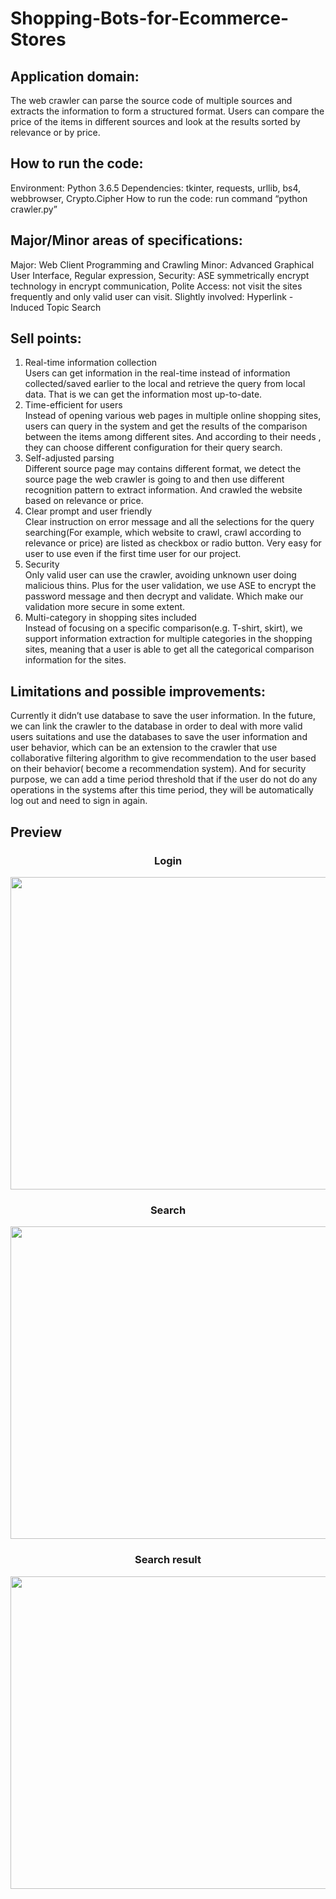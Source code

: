 # Shopping-Bots-for-Ecommerce-Stores
## Application domain:  
The web crawler can parse the source code of multiple sources and extracts the information to form a structured format. Users can compare the price of the items in different sources and look at the results sorted by relevance or by price.  

## How to run the code: 
Environment: Python 3.6.5
Dependencies: tkinter, requests, urllib, bs4, webbrowser, Crypto.Cipher
How to run the code: run command “python crawler.py”

## Major/Minor areas of specifications:
Major: Web Client Programming and Crawling
Minor: Advanced Graphical User Interface, Regular expression, Security: ASE symmetrically encrypt technology in encrypt communication, Polite Access: not visit the sites frequently and only valid user can visit.
Slightly involved: Hyperlink - Induced Topic Search

## Sell points:  
1) Real-time information collection  
Users can get information in the real-time instead of information collected/saved earlier to the local and retrieve the query from local data. That is we can get the information most up-to-date.
2) Time-efficient for users  
Instead of opening various web pages in multiple online shopping sites, users can query in the system and get the results of the comparison between the items among different sites. And according to their needs , they can choose different configuration for their query search.
3) Self-adjusted parsing  
Different source page may contains different format, we detect the source page the web crawler is going to and then use different recognition pattern to extract information. And crawled the website based on relevance or price.
4) Clear prompt and user friendly  
Clear instruction on error message and all the selections for the query searching(For example, which website to crawl, crawl according to relevance or price) are listed as checkbox or radio button. Very easy for user to use even if the first time user for our project.
5) Security  
Only valid user can use the crawler, avoiding unknown user doing malicious thins. 
             Plus for  the user validation, we use ASE to encrypt the password message and then 
             decrypt and  validate. Which make our validation more secure in some extent.
6) Multi-category in shopping sites included  
Instead of focusing on a specific comparison(e.g. T-shirt, skirt), we support information extraction for multiple categories in the shopping sites, meaning that a user is able to get all the categorical comparison information for the sites.  

## Limitations and possible improvements:  
Currently it didn’t use database to save the user information. In the future, we can link the crawler to the database in order to deal with more valid users suitations and use the databases to save the user information and user behavior, which can be an extension to the crawler that use collaborative filtering algorithm to give recommendation to the user based on their behavior( become a recommendation system). And for security purpose, we can add a time period threshold that if the user do not do any operations in the systems after this time period, they will be automatically log out and need to sign in again.

## Preview  
<div align="center">  
  
### Login
<img src="https://github.com/xinyaoliu/Shopping-Bots-for-Ecommerce-Stores/blob/master/screenshots/login.png" height="500" width="630" >
 </div>  


<div align="center">  
   
### Search 
<img src="https://github.com/xinyaoliu/Shopping-Bots-for-Ecommerce-Stores/blob/master/screenshots/search.png" height="500" width="630" >
 </div>  
 

<div align="center">   
  
### Search result
<img src="https://github.com/xinyaoliu/Shopping-Bots-for-Ecommerce-Stores/blob/master/screenshots/result.png" height="500" width="630" >
 </div>

